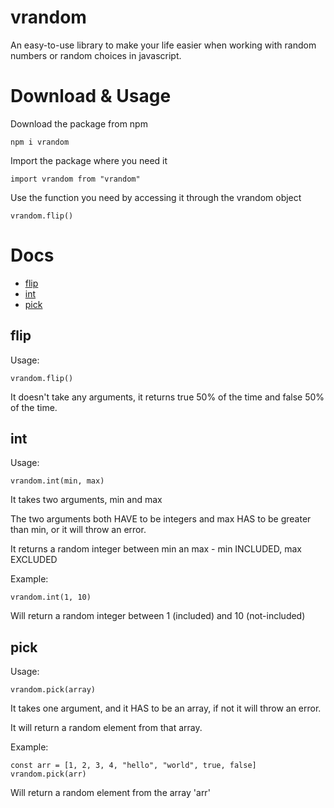# vrandom

An easy-to-use library to make your life easier when working with random numbers or random choices in javascript.

# Download & Usage

Download the package from npm

```
npm i vrandom
```

Import the package where you need it

```
import vrandom from "vrandom"
```

Use the function you need by accessing it through the vrandom object

```
vrandom.flip()
```

# Docs

- [flip](#flip)
- [int](#int)
- [pick](#pick)

## flip

Usage:

```
vrandom.flip()
```

It doesn't take any arguments, it returns true 50% of the time and false 50% of the time.

## int

Usage:

```
vrandom.int(min, max)
```

It takes two arguments, min and max

The two arguments both HAVE to be integers and max HAS to be greater than min, or it will throw an error.

It returns a random integer between min an max - min INCLUDED, max EXCLUDED

Example:

```
vrandom.int(1, 10)
```

Will return a random integer between 1 (included) and 10 (not-included)

## pick

Usage:

```
vrandom.pick(array)
```

It takes one argument, and it HAS to be an array, if not it will throw an error.

It will return a random element from that array.

Example:

```
const arr = [1, 2, 3, 4, "hello", "world", true, false]
vrandom.pick(arr)
```

Will return a random element from the array 'arr'
